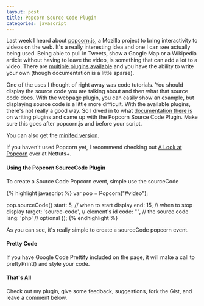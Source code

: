 ```yaml
---
layout: post
title: Popcorn Source Code Plugin
categories: javascript
---
```

Last week I heard about [popcorn.js](http://popcornjs.org/), a Mozilla project to bring interactivity to videos on the web. It's a really interesting idea and one I can see actually being used. Being able to pull in Tweets, show a Google Map or a Wikipedia article without having to leave the video, is something that can add a lot to a video. There are [multiple plugins available](https://mozilla.github.io/popcorn-docs/plugins/) and you have the ability to write your own (though documentation is a little sparse).

One of the uses I thought of right away was code tutorials. You should display the source code you are talking about and then what that source code does. With the webpage plugin, you can easily show an example, but displaying source code is a little more difficult. With the available plugins, there's not really a good way. So I dived in to what [documentation there is](hhttp://mozilla.github.io/popcorn-docs/addon-development/#Plugins) on writing plugins and came up with the Popcorn Source Code Plugin. Make sure this goes after popcorn.js and before your script.

<script src="https://gist.github.com/mloberg/1364481.js"></script>

You can also get the [minifed version](https://gist.github.com/mloberg/1364481#file-popcorn-sourcecode-min-js).

If you haven't used Popcorn yet, I recommend checking out [A Look at Popcorn](http://net.tutsplus.com/articles/news/a-look-at-popcorn/) over at Nettuts+.

#### Using the Popcorn SourceCode Plugin

To create a Source Code Popcorn event, simple use the sourceCode

{% highlight javascript %}
var pop = Popcorn("#video");

pop.sourceCode({
	start: 5, // when to start display
	end: 15, // when to stop display
	target: 'source-code', // element's id
	code: "<?php echo 'foo';?>", // the source code
	lang: 'php' // optional
});
{% endhighlight %}

As you can see, it's really simple to create a sourceCode popcorn event.

#### Pretty Code

If you have Google Code Prettify included on the page, it will make a call to prettyPrint() and style your code.

#### That's All

Check out my plugin, give some feedback, suggestions, fork the Gist, and leave a comment below.
